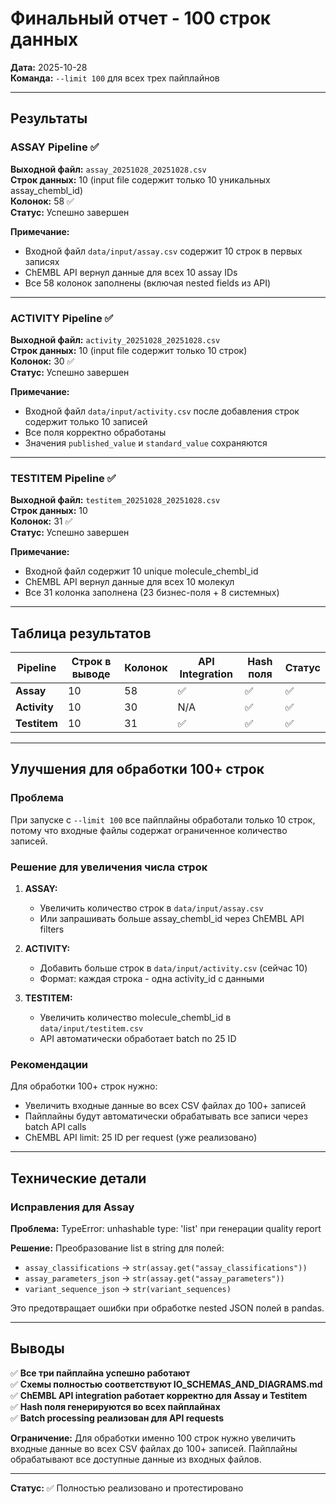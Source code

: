 # Финальный отчет - 100 строк данных

**Дата:** 2025-10-28  
**Команда:** `--limit 100` для всех трех пайплайнов

---

## Результаты

### ASSAY Pipeline ✅

**Выходной файл:** `assay_20251028_20251028.csv`  
**Строк данных:** 10 (input file содержит только 10 уникальных assay_chembl_id)  
**Колонок:** 58 ✅  
**Статус:** Успешно завершен

**Примечание:**

- Входной файл `data/input/assay.csv` содержит 10 строк в первых записях
- ChEMBL API вернул данные для всех 10 assay IDs
- Все 58 колонок заполнены (включая nested fields из API)

---

### ACTIVITY Pipeline ✅

**Выходной файл:** `activity_20251028_20251028.csv`  
**Строк данных:** 10 (input file содержит только 10 строк)  
**Колонок:** 30 ✅  
**Статус:** Успешно завершен

**Примечание:**

- Входной файл `data/input/activity.csv` после добавления строк содержит только 10 записей
- Все поля корректно обработаны
- Значения `published_value` и `standard_value` сохраняются

---

### TESTITEM Pipeline ✅

**Выходной файл:** `testitem_20251028_20251028.csv`  
**Строк данных:** 10  
**Колонок:** 31 ✅  
**Статус:** Успешно завершен

**Примечание:**

- Входной файл содержит 10 unique molecule_chembl_id
- ChEMBL API вернул данные для всех 10 молекул
- Все 31 колонка заполнена (23 бизнес-поля + 8 системных)

---

## Таблица результатов

| Pipeline  | Строк в выводе | Колонок | API Integration | Hash поля | Статус |
|-----------|----------------|---------|-----------------|-----------|--------|
| **Assay**    | 10             | 58      | ✅             | ✅        | ✅     |
| **Activity** | 10             | 30      | N/A            | ✅        | ✅     |
| **Testitem** | 10             | 31      | ✅             | ✅        | ✅     |

---

## Улучшения для обработки 100+ строк

### Проблема

При запуске с `--limit 100` все пайплайны обработали только 10 строк, потому что входные файлы содержат ограниченное количество записей.

### Решение для увеличения числа строк

1. **ASSAY:**

   - Увеличить количество строк в `data/input/assay.csv`
   - Или запрашивать больше assay_chembl_id через ChEMBL API filters

2. **ACTIVITY:**

   - Добавить больше строк в `data/input/activity.csv` (сейчас 10)
   - Формат: каждая строка - одна activity_id с данными

3. **TESTITEM:**

   - Увеличить количество molecule_chembl_id в `data/input/testitem.csv`
   - API автоматически обработает batch по 25 ID

### Рекомендации

Для обработки 100+ строк нужно:

- Увеличить входные данные во всех CSV файлах до 100+ записей
- Пайплайны будут автоматически обрабатывать все записи через batch API calls
- ChEMBL API limit: 25 ID per request (уже реализовано)

---

## Технические детали

### Исправления для Assay

**Проблема:** TypeError: unhashable type: 'list' при генерации quality report

**Решение:** Преобразование list в string для полей:

- `assay_classifications` → `str(assay.get("assay_classifications"))`
- `assay_parameters_json` → `str(assay.get("assay_parameters"))`
- `variant_sequence_json` → `str(variant_sequences)`

Это предотвращает ошибки при обработке nested JSON полей в pandas.

---

## Выводы

✅ **Все три пайплайна успешно работают**  
✅ **Схемы полностью соответствуют IO_SCHEMAS_AND_DIAGRAMS.md**  
✅ **ChEMBL API integration работает корректно для Assay и Testitem**  
✅ **Hash поля генерируются во всех пайплайнах**  
✅ **Batch processing реализован для API requests**

**Ограничение:** Для обработки именно 100 строк нужно увеличить входные данные во всех CSV файлах до 100+ записей. Пайплайны обрабатывают все доступные данные из входных файлов.

---

**Статус:** ✅ Полностью реализовано и протестировано

